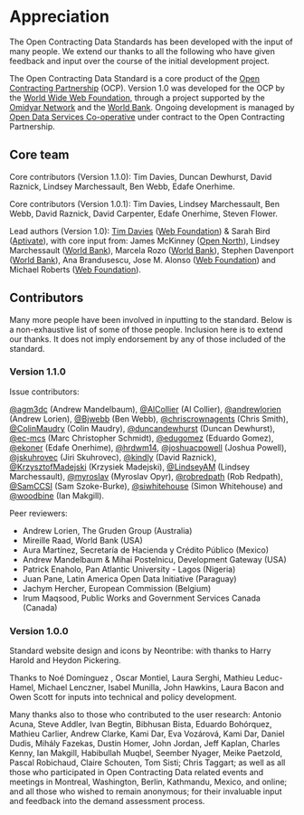# Appreciation

The Open Contracting Data Standards has been developed with the input of many people. We extend our thanks to all the following who have given feedback and input over the course of the initial development project.

The Open Contracting Data Standard is a core product of the [Open Contracting Partnership](http://www.open-contracting.org) (OCP). Version 1.0 was developed for the OCP by the [World Wide Web Foundation](http://www.webfoundation.org), through a project supported by the [Omidyar Network](http://www.omidyar.com) and the [World Bank](http://www.worldbank.org). Ongoing development is managed by [Open Data Services Co-operative](http://www.opendataservices.coop) under contract to the Open Contracting Partnership. 

## Core team
Core contributors (Version 1.1.0): Tim Davies, Duncan Dewhurst, David Raznick, Lindsey Marchessault, Ben Webb, Edafe Onerhime.

Core contributors (Version 1.0.1): Tim Davies, Lindsey Marchessault, Ben Webb, David Raznick, David Carpenter, Edafe Onerhime, Steven Flower.

Lead authors (Version 1.0): [Tim Davies](http://www.timdavies.org.uk) ([Web Foundation](http://www.webfoundation.org)) & Sarah Bird ([Aptivate](http://aptivate.org)), with core input from: James McKinney ([Open North](http://opennorth.ca/)), Lindsey Marchessault ([World Bank](http://www.worldbank.org)), Marcela Rozo ([World Bank](http://www.worldbank.org)), Stephen Davenport ([World Bank](http://www.worldbank.org)), Ana Brandusescu, Jose M. Alonso ([Web Foundation](http://www.webfoundation.org)) and Michael Roberts ([Web Foundation](http://www.webfoundation.org)). 

## Contributors
Many more people have been involved in inputting to the standard. Below is a non-exhaustive list of some of those people. Inclusion here is to extend our thanks. It does not imply endorsement by any of those included of the standard. 

### Version 1.1.0

Issue contributors:

[@agm3dc](https://github.com/agm3dc) (Andrew
Mandelbaum), [@AlCollier](https://github.com/AlCollier) (Al Collier), [@andrewlorien](https://github.com/andrewlorien) (Andrew Lorien), [@Bjwebb](https://github.com/Bjwebb) (Ben Webb), [@chriscrownagents](https://github.com/chriscrownagents) (Chris Smith), [@ColinMaudry](https://github.com/ColinMaudry) (Colin Maudry), [@duncandewhurst](https://github.com/duncandewhurst) (Duncan Dewhurst), [@ec-mcs](https://github.com/ec-mcs) (Marc Christopher Schmidt), [@edugomez](https://github.com/edugomez) (Eduardo Gomez), [@ekoner](https://github.com/ekoner) (Edafe Onerhime), [@hrdwm14](https://github.com/hrdwm14), [@joshuacpowell](https://github.com/joshuacpowell) (Joshua Powell), [@jskuhrovec](https://github.com/jskuhrovec) (Jiri Skuhrovec), [@kindly](https://github.com/kindly) (David Raznick), [@KrzysztofMadejski](https://github.com/KrzysztofMadejski) (Krzysiek Madejski), [@LindseyAM](https://github.com/LindseyAM) (Lindsey Marchessault), [@myroslav](https://github.com/myroslav) (Myroslav Opyr), [@robredpath](https://github.com/robredpath) (Rob Redpath), [@SamCCSI](https://github.com/SamCCSI) (Sam
Szoke-Burke), [@siwhitehouse](https://github.com/siwhitehouse) (Simon Whitehouse) and [@woodbine](https://github.com/woodbine)  (Ian Makgill).

Peer reviewers:

* Andrew Lorien, The Gruden Group (Australia)
* Mireille Raad, World Bank (USA)
* Aura Martínez, Secretaría de Hacienda y Crédito Público (Mexico)
* Andrew Mandelbaum & Mihai Postelnicu, Development Gateway (USA)
* Patrick Enaholo, Pan Atlantic University - Lagos (Nigeria)
* Juan Pane, Latin America Open Data Initiative  (Paraguay)
* Jachym Hercher, European Commission (Belgium)
* Irum Maqsood, Public Works and Government Services Canada (Canada)

### Version 1.0.0
Standard website design and icons by Neontribe: with thanks to Harry Harold and Heydon Pickering.

Thanks to Noé Domínguez , Oscar Montiel, Laura Serghi, Mathieu Leduc-Hamel, Michael Lenczner, Isabel Munilla, John Hawkins, Laura Bacon and Owen Scott for inputs into technical and policy development.

Many thanks also to those who contributed to the user research: Antonio Acuna, Steve Addler, Ivan Begtin, Bibhusan Bista, Eduardo Bohórquez, Mathieu Carlier, Andrew Clarke, Kami Dar, Eva Vozárová,  Kami Dar, Daniel Dudis, Mihály Fazekas, Dustin Homer, John Jordan, Jeff Kaplan, Charles Kenny, Ian Makgill, Habibullah Muqbel, Seember Nyager, Meike Paetzold, Pascal Robichaud, Claire Schouten, Tom Sisti; Chris Taggart; as well as all those who participated in Open Contracting Data related events and meetings in Montreal, Washington, Berlin, Kathmandu, Mexico, and online; and all those who wished to remain anonymous; for their invaluable input and feedback into the demand assessment process.
